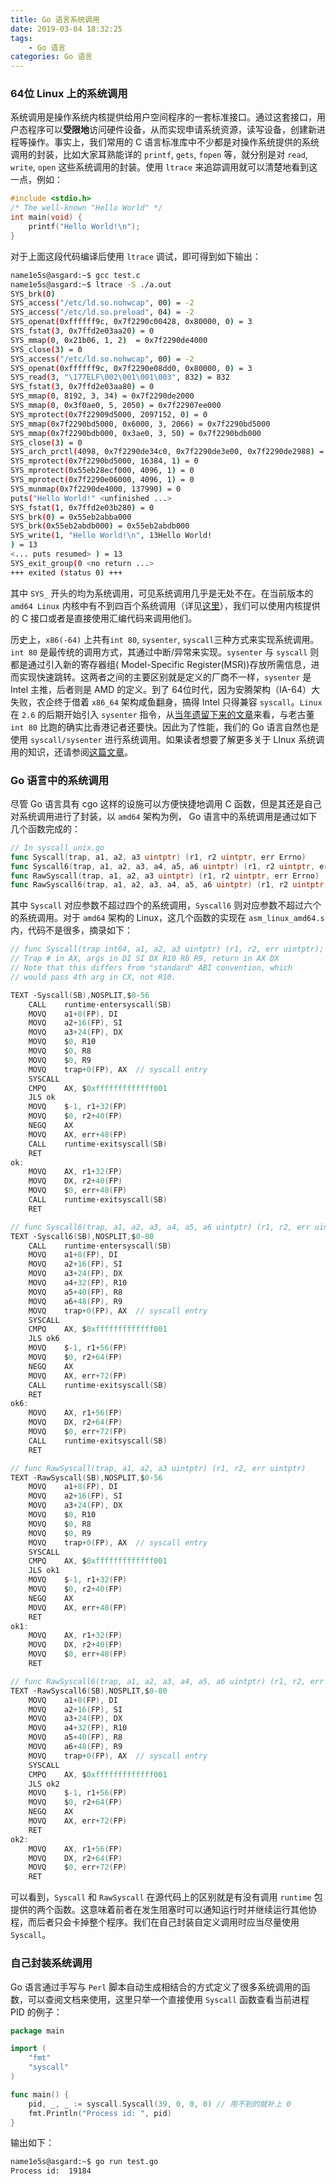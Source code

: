 ```yaml
---
title: Go 语言系统调用
date: 2019-03-04 18:32:25
tags:
    - Go 语言
categories: Go 语言
---
```


### 64位 Linux 上的系统调用

系统调用是操作系统内核提供给用户空间程序的一套标准接口。通过这套接口，用户态程序可以**受限地**访问硬件设备，从而实现申请系统资源，读写设备，创建新进程等操作。事实上，我们常用的 C 语言标准库中不少都是对操作系统提供的系统调用的封装，比如大家耳熟能详的 `printf`, `gets`, `fopen` 等，就分别是对 `read`, `write`, `open` 这些系统调用的封装。使用 `ltrace` 来追踪调用就可以清楚地看到这一点，例如：

<!--more-->

```c
#include <stdio.h>
/* The well-known "Hello World" */
int main(void) {
    printf("Hello World!\n");
}
```
对于上面这段代码编译后使用 `ltrace` 调试，即可得到如下输出：
```bash
name1e5s@asgard:~$ gcc test.c 
name1e5s@asgard:~$ ltrace -S ./a.out 
SYS_brk(0)                                                                                                           = 0x55eb2abba000
SYS_access("/etc/ld.so.nohwcap", 00) = -2
SYS_access("/etc/ld.so.preload", 04) = -2
SYS_openat(0xffffff9c, 0x7f2290c00428, 0x80000, 0) = 3
SYS_fstat(3, 0x7ffd2e03aa20) = 0
SYS_mmap(0, 0x21b06, 1, 2)  = 0x7f2290de4000
SYS_close(3) = 0
SYS_access("/etc/ld.so.nohwcap", 00) = -2
SYS_openat(0xffffff9c, 0x7f2290e08dd0, 0x80000, 0) = 3
SYS_read(3, "\177ELF\002\001\001\003", 832) = 832
SYS_fstat(3, 0x7ffd2e03aa80) = 0
SYS_mmap(0, 8192, 3, 34) = 0x7f2290de2000
SYS_mmap(0, 0x3f0ae0, 5, 2050) = 0x7f22907ee000
SYS_mprotect(0x7f22909d5000, 2097152, 0) = 0
SYS_mmap(0x7f2290bd5000, 0x6000, 3, 2066) = 0x7f2290bd5000
SYS_mmap(0x7f2290bdb000, 0x3ae0, 3, 50) = 0x7f2290bdb000
SYS_close(3) = 0
SYS_arch_prctl(4098, 0x7f2290de34c0, 0x7f2290de3e00, 0x7f2290de2988) = 0
SYS_mprotect(0x7f2290bd5000, 16384, 1) = 0
SYS_mprotect(0x55eb28ecf000, 4096, 1) = 0
SYS_mprotect(0x7f2290e06000, 4096, 1) = 0
SYS_munmap(0x7f2290de4000, 137990) = 0
puts("Hello World!" <unfinished ...>
SYS_fstat(1, 0x7ffd2e03b280) = 0
SYS_brk(0) = 0x55eb2abba000
SYS_brk(0x55eb2abdb000) = 0x55eb2abdb000
SYS_write(1, "Hello World!\n", 13Hello World!
) = 13
<... puts resumed> ) = 13
SYS_exit_group(0 <no return ...>
+++ exited (status 0) +++
```
其中 `SYS_` 开头的均为系统调用，可见系统调用几乎是无处不在。在当前版本的 `amd64 Linux` 内核中有不到四百个系统调用（详见[这里](https://github.com/torvalds/linux/blob/master/arch/x86/entry/syscalls/syscall_64.tbl)），我们可以使用内核提供的 C 接口或者是直接使用汇编代码来调用他们。

历史上，`x86(-64)` 上共有`int 80`, `sysenter`, `syscall`三种方式来实现系统调用。`int 80` 是最传统的调用方式，其通过中断/异常来实现。`sysenter` 与 `syscall` 则都是通过引入新的寄存器组( Model-Specific Register(MSR))存放所需信息，进而实现快速跳转。这两者之间的主要区别就是定义的厂商不一样，`sysenter` 是 Intel 主推，后者则是 AMD 的定义。到了 64位时代，因为安腾架构（IA-64）大失败，农企终于借着 `x86_64` 架构咸鱼翻身，搞得 Intel 只得兼容 `syscall`。`Linux` 在 `2.6` 的后期开始引入 `sysenter` 指令，从[当年遗留下来的文章](https://www.ibm.com/developerworks/cn/linux/kernel/l-k26ncpu/index.html)来看，与老古董 `int 80` 比跑的确实比香港记者还要快。因此为了性能，我们的 Go 语言自然也是使用 `syscall/sysenter` 进行系统调用。如果读者想要了解更多关于 LInux 系统调用的知识，还请参阅[这篇文章](https://blog.packagecloud.io/eng/2016/04/05/the-definitive-guide-to-linux-system-calls/)。

### Go 语言中的系统调用

尽管 Go 语言具有 cgo 这样的设施可以方便快捷地调用 C 函数，但是其还是自己对系统调用进行了封装，以 `amd64` 架构为例， Go 语言中的系统调用是通过如下几个函数完成的：
```go
// In syscall_unix.go
func Syscall(trap, a1, a2, a3 uintptr) (r1, r2 uintptr, err Errno)
func Syscall6(trap, a1, a2, a3, a4, a5, a6 uintptr) (r1, r2 uintptr, err Errno)
func RawSyscall(trap, a1, a2, a3 uintptr) (r1, r2 uintptr, err Errno)
func RawSyscall6(trap, a1, a2, a3, a4, a5, a6 uintptr) (r1, r2 uintptr, err Errno)
```
其中 `Syscall` 对应参数不超过四个的系统调用，`Syscall6` 则对应参数不超过六个的系统调用。对于 `amd64` 架构的 Linux，这几个函数的实现在 `asm_linux_amd64.s` 内，代码不是很多，摘录如下：
```go
// func Syscall(trap int64, a1, a2, a3 uintptr) (r1, r2, err uintptr);
// Trap # in AX, args in DI SI DX R10 R8 R9, return in AX DX
// Note that this differs from "standard" ABI convention, which
// would pass 4th arg in CX, not R10.

TEXT ·Syscall(SB),NOSPLIT,$0-56
	CALL	runtime·entersyscall(SB)
	MOVQ	a1+8(FP), DI
	MOVQ	a2+16(FP), SI
	MOVQ	a3+24(FP), DX
	MOVQ	$0, R10
	MOVQ	$0, R8
	MOVQ	$0, R9
	MOVQ	trap+0(FP), AX	// syscall entry
	SYSCALL
	CMPQ	AX, $0xfffffffffffff001
	JLS	ok
	MOVQ	$-1, r1+32(FP)
	MOVQ	$0, r2+40(FP)
	NEGQ	AX
	MOVQ	AX, err+48(FP)
	CALL	runtime·exitsyscall(SB)
	RET
ok:
	MOVQ	AX, r1+32(FP)
	MOVQ	DX, r2+40(FP)
	MOVQ	$0, err+48(FP)
	CALL	runtime·exitsyscall(SB)
	RET

// func Syscall6(trap, a1, a2, a3, a4, a5, a6 uintptr) (r1, r2, err uintptr)
TEXT ·Syscall6(SB),NOSPLIT,$0-80
	CALL	runtime·entersyscall(SB)
	MOVQ	a1+8(FP), DI
	MOVQ	a2+16(FP), SI
	MOVQ	a3+24(FP), DX
	MOVQ	a4+32(FP), R10
	MOVQ	a5+40(FP), R8
	MOVQ	a6+48(FP), R9
	MOVQ	trap+0(FP), AX	// syscall entry
	SYSCALL
	CMPQ	AX, $0xfffffffffffff001
	JLS	ok6
	MOVQ	$-1, r1+56(FP)
	MOVQ	$0, r2+64(FP)
	NEGQ	AX
	MOVQ	AX, err+72(FP)
	CALL	runtime·exitsyscall(SB)
	RET
ok6:
	MOVQ	AX, r1+56(FP)
	MOVQ	DX, r2+64(FP)
	MOVQ	$0, err+72(FP)
	CALL	runtime·exitsyscall(SB)
	RET

// func RawSyscall(trap, a1, a2, a3 uintptr) (r1, r2, err uintptr)
TEXT ·RawSyscall(SB),NOSPLIT,$0-56
	MOVQ	a1+8(FP), DI
	MOVQ	a2+16(FP), SI
	MOVQ	a3+24(FP), DX
	MOVQ	$0, R10
	MOVQ	$0, R8
	MOVQ	$0, R9
	MOVQ	trap+0(FP), AX	// syscall entry
	SYSCALL
	CMPQ	AX, $0xfffffffffffff001
	JLS	ok1
	MOVQ	$-1, r1+32(FP)
	MOVQ	$0, r2+40(FP)
	NEGQ	AX
	MOVQ	AX, err+48(FP)
	RET
ok1:
	MOVQ	AX, r1+32(FP)
	MOVQ	DX, r2+40(FP)
	MOVQ	$0, err+48(FP)
	RET

// func RawSyscall6(trap, a1, a2, a3, a4, a5, a6 uintptr) (r1, r2, err uintptr)
TEXT ·RawSyscall6(SB),NOSPLIT,$0-80
	MOVQ	a1+8(FP), DI
	MOVQ	a2+16(FP), SI
	MOVQ	a3+24(FP), DX
	MOVQ	a4+32(FP), R10
	MOVQ	a5+40(FP), R8
	MOVQ	a6+48(FP), R9
	MOVQ	trap+0(FP), AX	// syscall entry
	SYSCALL
	CMPQ	AX, $0xfffffffffffff001
	JLS	ok2
	MOVQ	$-1, r1+56(FP)
	MOVQ	$0, r2+64(FP)
	NEGQ	AX
	MOVQ	AX, err+72(FP)
	RET
ok2:
	MOVQ	AX, r1+56(FP)
	MOVQ	DX, r2+64(FP)
	MOVQ	$0, err+72(FP)
	RET
```

可以看到，`Syscall` 和 `RawSyscall` 在源代码上的区别就是有没有调用 `runtime` 包提供的两个函数。这意味着前者在发生阻塞时可以通知运行时并继续运行其他协 程，而后者只会卡掉整个程序。我们在自己封装自定义调用时应当尽量使用 `Syscall`。

### 自己封装系统调用

Go 语言通过手写与 `Perl` 脚本自动生成相结合的方式定义了很多系统调用的函数，可以查阅文档来使用，这里只举一个直接使用 `Syscall` 函数查看当前进程 PID 的例子：

```go
package main

import (
    "fmt"
    "syscall"
)

func main() {
    pid, _, _ := syscall.Syscall(39, 0, 0, 0) // 用不到的就补上 0
    fmt.Println("Process id: ", pid)
}
```
输出如下：
```bash
name1e5s@asgard:~$ go run test.go 
Process id:  19184
```